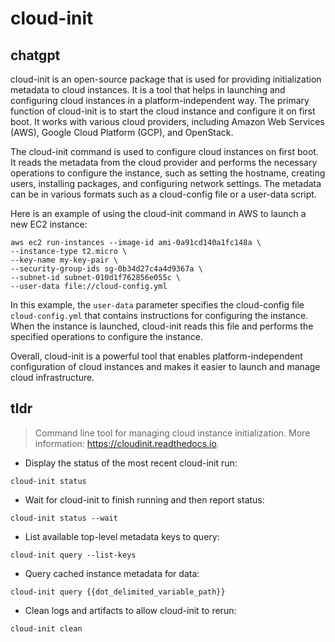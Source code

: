 # cloud-init 
## chatgpt 
cloud-init is an open-source package that is used for providing initialization metadata to cloud instances. It is a tool that helps in launching and configuring cloud instances in a platform-independent way. The primary function of cloud-init is to start the cloud instance and configure it on first boot. It works with various cloud providers, including Amazon Web Services (AWS), Google Cloud Platform (GCP), and OpenStack.

The cloud-init command is used to configure cloud instances on first boot. It reads the metadata from the cloud provider and performs the necessary operations to configure the instance, such as setting the hostname, creating users, installing packages, and configuring network settings. The metadata can be in various formats such as a cloud-config file or a user-data script.

Here is an example of using the cloud-init command in AWS to launch a new EC2 instance:

```
aws ec2 run-instances --image-id ami-0a91cd140a1fc148a \
--instance-type t2.micro \
--key-name my-key-pair \
--security-group-ids sg-0b34d27c4a4d9367a \
--subnet-id subnet-010d1f762856e055c \
--user-data file://cloud-config.yml
```

In this example, the `user-data` parameter specifies the cloud-config file `cloud-config.yml` that contains instructions for configuring the instance. When the instance is launched, cloud-init reads this file and performs the specified operations to configure the instance.

Overall, cloud-init is a powerful tool that enables platform-independent configuration of cloud instances and makes it easier to launch and manage cloud infrastructure. 

## tldr 
 
> Command line tool for managing cloud instance initialization.
> More information: <https://cloudinit.readthedocs.io>.

- Display the status of the most recent cloud-init run:

`cloud-init status`

- Wait for cloud-init to finish running and then report status:

`cloud-init status --wait`

- List available top-level metadata keys to query:

`cloud-init query --list-keys`

- Query cached instance metadata for data:

`cloud-init query {{dot_delimited_variable_path}}`

- Clean logs and artifacts to allow cloud-init to rerun:

`cloud-init clean`
